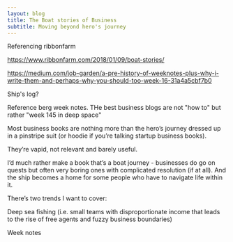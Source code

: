 ```yaml
---
layout: blog
title: The Boat stories of Business
subtitle: Moving beyond hero's journey
---
```




Referencing ribbonfarm

https://www.ribbonfarm.com/2018/01/09/boat-stories/

https://medium.com/job-garden/a-pre-history-of-weeknotes-plus-why-i-write-them-and-perhaps-why-you-should-too-week-16-31a4a5cbf7b0

Ship's log?

Reference berg week notes.
THe best business blogs are not "how to" but rather "week 145 in deep space"

Most business books are nothing more than the hero’s journey dressed up in a pinstripe suit (or hoodie if you’re talking startup business books).

They’re vapid, not relevant and barely useful.

I’d much rather make a book that’s a boat journey - businesses do go on quests but often very boring ones with complicated resolution (if at all). And the ship becomes a home for some people who have to navigate life within it.

There’s two trends I want to cover:

Deep sea fishing (i.e. small teams with disproportionate income that leads to the rise of free agents and fuzzy business boundaries)

Week notes
